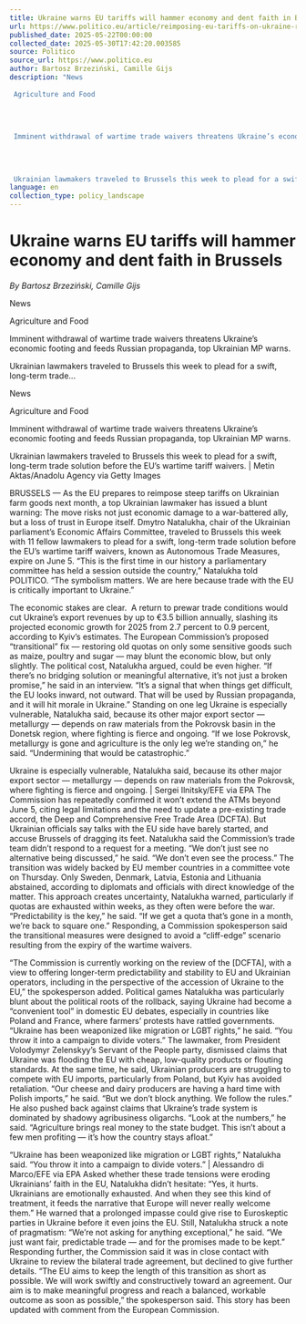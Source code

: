 ```yaml
---
title: Ukraine warns EU tariffs will hammer economy and dent faith in Brussels
url: https://www.politico.eu/article/reimposing-eu-tariffs-on-ukraine-risks-economic-shock-and-political-blowback/
published_date: 2025-05-22T00:00:00
collected_date: 2025-05-30T17:42:20.003585
source: Politico
source_url: https://www.politico.eu
author: Bartosz Brzeziński, Camille Gijs
description: "News 
 
 Agriculture and Food 
 
 
 
 
 Imminent withdrawal of wartime trade waivers threatens Ukraine’s economic footing and feeds Russian propaganda, top Ukrainian MP warns. 
 
 
 
 
 Ukrainian lawmakers traveled to Brussels this week to plead for a swift, long-term trade..."
language: en
collection_type: policy_landscape
---
```


# Ukraine warns EU tariffs will hammer economy and dent faith in Brussels

*By Bartosz Brzeziński, Camille Gijs*

News 
 
 Agriculture and Food 
 
 
 
 
 Imminent withdrawal of wartime trade waivers threatens Ukraine’s economic footing and feeds Russian propaganda, top Ukrainian MP warns. 
 
 
 
 
 Ukrainian lawmakers traveled to Brussels this week to plead for a swift, long-term trade...

News 
 
 Agriculture and Food

Imminent withdrawal of wartime trade waivers threatens Ukraine’s economic footing and feeds Russian propaganda, top Ukrainian MP warns.

Ukrainian lawmakers traveled to Brussels this week to plead for a swift, long-term trade solution before the EU’s wartime tariff waivers. | Metin Aktas/Anadolu Agency via Getty Images

BRUSSELS — As the EU prepares to reimpose steep tariffs on Ukrainian farm goods next month, a top Ukrainian lawmaker has issued a blunt warning: The move risks not just economic damage to a war-battered ally, but a loss of trust in Europe itself. 
 Dmytro Natalukha, chair of the Ukrainian parliament’s Economic Affairs Committee, traveled to Brussels this week with 11 fellow lawmakers to plead for a swift, long-term trade solution before the EU’s wartime tariff waivers, known as Autonomous Trade Measures, expire on June 5. 
 “This is the first time in our history a parliamentary committee has held a session outside the country,” Natalukha told POLITICO. “The symbolism matters. We are here because trade with the EU is critically important to Ukraine.” 
 
 The economic stakes are clear.  
 A return to prewar trade conditions would cut Ukraine’s export revenues by up to €3.5 billion annually, slashing its projected economic growth for 2025 from 2.7 percent to 0.9 percent, according to Kyiv’s estimates. The European Commission’s proposed “transitional” fix — restoring old quotas on only some sensitive goods such as maize, poultry and sugar — may blunt the economic blow, but only slightly. 
 The political cost, Natalukha argued, could be even higher. 
 “If there’s no bridging solution or meaningful alternative, it’s not just a broken promise,” he said in an interview. “It’s a signal that when things get difficult, the EU looks inward, not outward. That will be used by Russian propaganda, and it will hit morale in Ukraine.” 
 Standing on one leg 
 Ukraine is especially vulnerable, Natalukha said, because its other major export sector — metallurgy — depends on raw materials from the Pokrovsk basin in the Donetsk region, where fighting is fierce and ongoing. 
 “If we lose Pokrovsk, metallurgy is gone and agriculture is the only leg we’re standing on,” he said. “Undermining that would be catastrophic.” 
 
 Ukraine is especially vulnerable, Natalukha said, because its other major export sector — metallurgy — depends on raw materials from the Pokrovsk, where fighting is fierce and ongoing. | Sergei Ilnitsky/EFE via EPA 
 The Commission has repeatedly confirmed it won’t extend the ATMs beyond June 5, citing legal limitations and the need to update a pre-existing trade accord, the Deep and Comprehensive Free Trade Area (DCFTA). But Ukrainian officials say talks with the EU side have barely started, and accuse Brussels of dragging its feet. 
 Natalukha said the Commission’s trade team didn’t respond to a request for a meeting. “We don’t just see no alternative being discussed,” he said. “We don’t even see the process.” 
 The transition was widely backed by EU member countries in a committee vote on Thursday. Only Sweden, Denmark, Latvia, Estonia and Lithuania abstained, according to diplomats and officials with direct knowledge of the matter. 
 This approach creates uncertainty, Natalukha warned, particularly if quotas are exhausted within weeks, as they often were before the war. 
 “Predictability is the key,” he said. “If we get a quota that’s gone in a month, we’re back to square one.” 
 Responding, a Commission spokesperson said the transitional measures were designed to avoid a “cliff-edge” scenario resulting from the expiry of the wartime waivers. 
 
 “The Commission is currently working on the review of the [DCFTA], with a view to offering longer-term predictability and stability to EU and Ukrainian operators, including in the perspective of the accession of Ukraine to the EU,” the spokesperson added. 
 Political games 
 Natalukha was particularly blunt about the political roots of the rollback, saying Ukraine had become a “convenient tool” in domestic EU debates, especially in countries like Poland and France, where farmers’ protests have rattled governments. 
 “Ukraine has been weaponized like migration or LGBT rights,” he said. “You throw it into a campaign to divide voters.” 
 The lawmaker, from President Volodymyr Zelenskyy’s Servant of the People party, dismissed claims that Ukraine was flooding the EU with cheap, low-quality products or flouting standards. At the same time, he said, Ukrainian producers are struggling to compete with EU imports, particularly from Poland, but Kyiv has avoided retaliation. 
 “Our cheese and dairy producers are having a hard time with Polish imports,” he said. “But we don’t block anything. We follow the rules.” 
 He also pushed back against claims that Ukraine’s trade system is dominated by shadowy agribusiness oligarchs. “Look at the numbers,” he said. “Agriculture brings real money to the state budget. This isn’t about a few men profiting — it’s how the country stays afloat.” 
 
 “Ukraine has been weaponized like migration or LGBT rights,” Natalukha said. “You throw it into a campaign to divide voters.” | Alessandro di Marco/EFE via EPA 
 Asked whether these trade tensions were eroding Ukrainians’ faith in the EU, Natalukha didn’t hesitate: “Yes, it hurts. Ukrainians are emotionally exhausted. And when they see this kind of treatment, it feeds the narrative that Europe will never really welcome them.” 
 He warned that a prolonged impasse could give rise to Euroskeptic parties in Ukraine before it even joins the EU. 
 Still, Natalukha struck a note of pragmatism: “We’re not asking for anything exceptional,” he said. “We just want fair, predictable trade — and for the promises made to be kept.” 
 Responding further, the Commission said it was in close contact with Ukraine to review the bilateral trade agreement, but declined to give further details. 
 “The EU aims to keep the length of this transition as short as possible. We will work swiftly and constructively toward an agreement. Our aim is to make meaningful progress and reach a balanced, workable outcome as soon as possible,” the spokesperson said. 
 This story has been updated with comment from the European Commission.